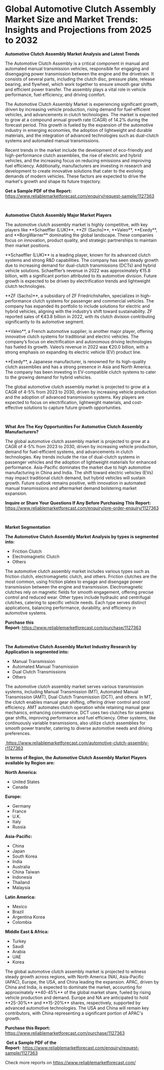 <p><h1>Global Automotive Clutch Assembly Market Size and Market Trends: Insights and Projections from 2025 to 2032</h1></p><p><strong>Automotive Clutch Assembly Market Analysis and Latest Trends</strong></p>
<p><p>The Automotive Clutch Assembly is a critical component in manual and automated manual transmission vehicles, responsible for engaging and disengaging power transmission between the engine and the drivetrain. It consists of several parts, including the clutch disc, pressure plate, release bearing, and flywheel, which work together to ensure smooth gear shifts and efficient power transfer. The assembly plays a vital role in vehicle performance, fuel efficiency, and driving comfort.</p><p>The Automotive Clutch Assembly Market is experiencing significant growth, driven by increasing vehicle production, rising demand for fuel-efficient vehicles, and advancements in clutch technologies. The market is expected to grow at a compound annual growth rate (CAGR) of 14.2% during the forecast period. This growth is fueled by the expansion of the automotive industry in emerging economies, the adoption of lightweight and durable materials, and the integration of advanced technologies such as dual-clutch systems and automated manual transmissions.</p><p>Recent trends in the market include the development of eco-friendly and high-performance clutch assemblies, the rise of electric and hybrid vehicles, and the increasing focus on reducing emissions and improving fuel efficiency. Additionally, manufacturers are investing in research and development to create innovative solutions that cater to the evolving demands of modern vehicles. These factors are expected to drive the market's growth and shape its future trajectory.</p></p>
<p><strong>Get a Sample PDF of the Report:&nbsp;</strong> <a href="https://www.reliablemarketforecast.com/enquiry/request-sample/1127363?utm_campaign=1080&utm_medium=2&utm_source=Github&utm_content=ia&utm_term=23012025&utm_id=automotive-clutch-assembly">https://www.reliablemarketforecast.com/enquiry/request-sample/1127363</a></p>
<p>&nbsp;</p>
<p><strong>Automotive Clutch Assembly Major Market Players</strong></p>
<p><p>The automotive clutch assembly market is highly competitive, with key players like **Schaeffler (LUK)**, **ZF (Sachs)**, **Valeo**, **Exedy**, and **BorgWarner** dominating the global landscape. These companies focus on innovation, product quality, and strategic partnerships to maintain their market positions.</p><p>**Schaeffler (LUK)** is a leading player, known for its advanced clutch systems and strong R&D capabilities. The company has seen steady growth due to increasing demand for dual-clutch transmissions (DCTs) and hybrid vehicle solutions. Schaeffler’s revenue in 2022 was approximately €15.8 billion, with a significant portion attributed to its automotive division. Future growth is expected to be driven by electrification trends and lightweight clutch technologies.</p><p>**ZF (Sachs)**, a subsidiary of ZF Friedrichshafen, specializes in high-performance clutch systems for passenger and commercial vehicles. The company has expanded its portfolio to include solutions for electric and hybrid vehicles, aligning with the industry’s shift toward sustainability. ZF reported sales of €43.8 billion in 2022, with its clutch division contributing significantly to its automotive segment.</p><p>**Valeo**, a French automotive supplier, is another major player, offering innovative clutch systems for traditional and electric vehicles. The company’s focus on electrification and autonomous driving technologies has fueled its growth. Valeo’s revenue in 2022 was €20.0 billion, with a strong emphasis on expanding its electric vehicle (EV) product line.</p><p>**Exedy**, a Japanese manufacturer, is renowned for its high-quality clutch assemblies and has a strong presence in Asia and North America. The company has been investing in EV-compatible clutch systems to cater to the growing demand for hybrid vehicles.</p><p>The global automotive clutch assembly market is projected to grow at a CAGR of 4-5% from 2023 to 2030, driven by increasing vehicle production and the adoption of advanced transmission systems. Key players are expected to focus on electrification, lightweight materials, and cost-effective solutions to capture future growth opportunities.</p></p>
<p>&nbsp;</p>
<p><strong>What Are The Key Opportunities For Automotive Clutch Assembly Manufacturers?</strong></p>
<p><p>The global automotive clutch assembly market is projected to grow at a CAGR of 4-5% from 2023 to 2030, driven by increasing vehicle production, demand for fuel-efficient systems, and advancements in clutch technologies. Key trends include the rise of dual-clutch systems in passenger vehicles and the adoption of lightweight materials for enhanced performance. Asia-Pacific dominates the market due to high automotive manufacturing in China and India. The shift toward electric vehicles (EVs) may impact traditional clutch demand, but hybrid vehicles will sustain growth. Future outlook remains positive, with innovation in automated manual transmissions and aftermarket demand bolstering market expansion.</p></p>
<p><strong>Inquire or Share Your Questions If Any Before Purchasing This Report:</strong> <a href="https://www.reliablemarketforecast.com/enquiry/pre-order-enquiry/1127363?utm_campaign=1080&utm_medium=2&utm_source=Github&utm_content=ia&utm_term=23012025&utm_id=automotive-clutch-assembly">https://www.reliablemarketforecast.com/enquiry/pre-order-enquiry/1127363</a></p>
<p>&nbsp;</p>
<p><strong>Market Segmentation</strong></p>
<p><strong>The Automotive Clutch Assembly Market Analysis by types is segmented into:</strong></p>
<p><ul><li>Friction Clutch</li><li>Electromagnetic Clutch</li><li>Others</li></ul></p>
<p><p>The automotive clutch assembly market includes various types such as friction clutch, electromagnetic clutch, and others. Friction clutches are the most common, using friction plates to engage and disengage power transmission between the engine and transmission. Electromagnetic clutches rely on magnetic fields for smooth engagement, offering precise control and reduced wear. Other types include hydraulic and centrifugal clutches, catering to specific vehicle needs. Each type serves distinct applications, balancing performance, durability, and efficiency in automotive systems.</p></p>
<p><strong>Purchase this Report:&nbsp;</strong><a href="https://www.reliablemarketforecast.com/purchase/1127363?utm_campaign=1080&utm_medium=2&utm_source=Github&utm_content=ia&utm_term=23012025&utm_id=automotive-clutch-assembly">https://www.reliablemarketforecast.com/purchase/1127363</a></p>
<p>&nbsp;</p>
<p><strong>The Automotive Clutch Assembly Market Industry Research by Application is segmented into:</strong></p>
<p><ul><li>Manual Transmission</li><li>Automated Manual Transmission</li><li>Dual Clutch Transmissions</li><li>Others</li></ul></p>
<p><p>The automotive clutch assembly market serves various transmission systems, including Manual Transmission (MT), Automated Manual Transmission (AMT), Dual Clutch Transmission (DCT), and others. In MT, the clutch enables manual gear shifting, offering driver control and cost efficiency. AMT automates clutch operation while retaining manual gear mechanics, enhancing convenience. DCT uses two clutches for seamless gear shifts, improving performance and fuel efficiency. Other systems, like continuously variable transmissions, also utilize clutch assemblies for smooth power transfer, catering to diverse automotive needs and driving preferences.</p></p>
<p><a href="https://www.reliablemarketforecast.com/automotive-clutch-assembly-r1127363?utm_campaign=1080&utm_medium=2&utm_source=Github&utm_content=ia&utm_term=23012025&utm_id=automotive-clutch-assembly">&nbsp;https://www.reliablemarketforecast.com/automotive-clutch-assembly-r1127363</a></p>
<p><strong>In terms of Region, the Automotive Clutch Assembly Market Players available by Region are:</strong></p>
<p>
    <p> <strong> North America: </strong>
        <ul>
            <li>United States</li>
            <li>Canada</li>
        </ul>
        </p> 
    <p> <strong> Europe: </strong>
        <ul>
            <li>Germany</li>
            <li>France</li>
            <li>U.K.</li>
            <li>Italy</li>
            <li>Russia</li>
        </ul>
        </p> 
    <p> <strong> Asia-Pacific: </strong>
        <ul>
            <li>China</li>
            <li>Japan</li>
            <li>South Korea</li>
            <li>India</li>
            <li>Australia</li>
            <li>China Taiwan</li>
            <li>Indonesia</li>
            <li>Thailand</li>
            <li>Malaysia</li>
        </ul>
        </p> 
    <p> <strong> Latin America: </strong>
        <ul>
            <li>Mexico</li>
            <li>Brazil</li>
            <li>Argentina Korea</li>
            <li>Colombia</li>
        </ul>
        </p> 
    <p> <strong> Middle East & Africa: </strong>
        <ul>
            <li>Turkey</li>
            <li>Saudi</li>
            <li>Arabia</li>
            <li>UAE</li>
            <li>Korea</li>
        </ul>
    </p>
    </p>
<p><p>The global automotive clutch assembly market is projected to witness steady growth across regions, with North America (NA), Asia-Pacific (APAC), Europe, the USA, and China leading the expansion. APAC, driven by China and India, is expected to dominate the market, accounting for approximately **40-45%** of the global market share, fueled by rising vehicle production and demand. Europe and NA are anticipated to hold **25-30%** and **15-20%** shares, respectively, supported by advanced automotive technologies. The USA and China will remain key contributors, with China representing a significant portion of APAC's growth.</p></p>
<p><strong>Purchase this Report: </strong><a href="https://www.reliablemarketforecast.com/purchase/1127363?utm_campaign=1080&utm_medium=2&utm_source=Github&utm_content=ia&utm_term=23012025&utm_id=automotive-clutch-assembly">https://www.reliablemarketforecast.com/purchase/1127363</a></p>
<p>&nbsp;<strong>Get a Sample PDF of the Report:&nbsp;&nbsp;</strong><a href="https://www.reliablemarketforecast.com/enquiry/request-sample/1127363?utm_campaign=1080&utm_medium=2&utm_source=Github&utm_content=ia&utm_term=23012025&utm_id=automotive-clutch-assembly">https://www.reliablemarketforecast.com/enquiry/request-sample/1127363</a></p>
<p><strong></strong></p>
<p>Check more reports on <a href="https://www.reliablemarketforecast.com/?utm_campaign=1080&utm_medium=2&utm_source=Github&utm_content=ia&utm_term=23012025&utm_id=automotive-clutch-assembly">https://www.reliablemarketforecast.com/</a></p>